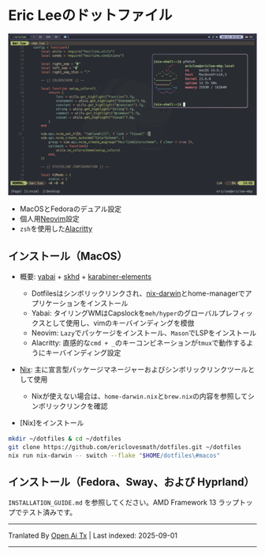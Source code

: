 # Eric Leeのドットファイル

![Neovimの設定](https://raw.githubusercontent.com/ericlovesmath/dotfiles/master/./imgs/desktop.png)

- MacOSとFedoraのデュアル設定
- 個人用[Neovim](https://github.com/neovim/neovim)設定
- `zsh`を使用した[Alacritty](https://github.com/alacritty/alacritty)

## インストール（MacOS）

- 概要: [yabai](https://github.com/koekeishiya/yabai) + [skhd](https://github.com/koekeishiya/skhd) + [karabiner-elements](https://karabiner-elements.pqrs.org/)

    - Dotfilesはシンボリックリンクされ、[nix-darwin](github.com/LnL7/nix-darwin)とhome-managerでアプリケーションをインストール
    - Yabai: タイリングWMはCapslockを`meh/hyper`のグローバルプレフィックスとして使用し、vimのキーバインディングを模倣
    - Neovim: `Lazy`でパッケージをインストール、`Mason`でLSPをインストール
    - Alacritty: 直感的な`cmd + _`のキーコンビネーションが`tmux`で動作するようにキーバインディング設定

- [Nix](https://github.com/DeterminateSystems/nix-installer): 主に宣言型パッケージマネージャーおよびシンボリックリンクツールとして使用

    - Nixが使えない場合は、`home-darwin.nix`と`brew.nix`の内容を参照してシンボリックリンクを確認
- [Nix]をインストール

```bash
mkdir ~/dotfiles & cd ~/dotfiles
git clone https://github.com/ericlovesmath/dotfiles.git ~/dotfiles
nix run nix-darwin -- switch --flake "$HOME/dotfiles\#macos"
```

## インストール（Fedora、Sway、および Hyprland）

`INSTALLATION_GUIDE.md` を参照してください。AMD Framework 13 ラップトップでテスト済みです。



---


Tranlated By [Open Ai Tx](https://github.com/OpenAiTx/OpenAiTx) | Last indexed: 2025-09-01


---